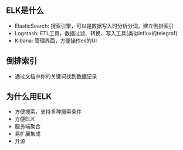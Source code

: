 ## ELK是什么
+ ElasticSearch: 搜索引擎，可以是数据写入时分析分词，建立倒排索引
+ Logstash: ETL工具，数据过滤、转换、写入工具(类似influx的telegraf)
+ Kibana: 管理界面，方便操作es的UI

## 倒排索引
+ 通过文档中你的关键词找到数据记录

## 为什么用ELK
+ 方便搜索，支持多种搜索条件
+ 方便ELK
+ 服务端聚合
+ 易扩展集成
+ 开源
